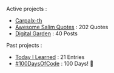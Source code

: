 Active projects :

- [Carpalx-th](https://github.com/narze/carpalx-th) 
- [Awesome Salim Quotes](https://narze.github.io/awesome-salim-quotes) : 202 Quotes
- [Digital Garden](https://monosor.com) : 40 Posts

Past projects :

- [Today I Learned](https://github.com/narze/til) : 21 Entries
- [#100DaysOfCode](https://github.com/narze/100daysofcode) : 100 Days! 🎉

